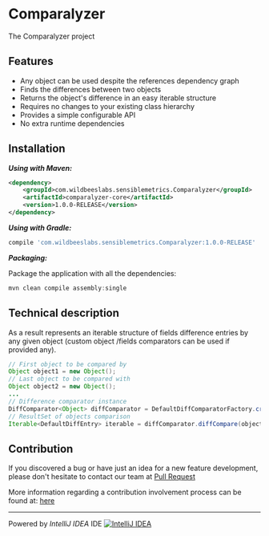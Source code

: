 # Comparalyzer

The Comparalyzer project

## Features

* Any object can be used despite the references dependency graph
* Finds the differences between two objects
* Returns the object's difference in an easy iterable structure
* Requires no changes to your existing class hierarchy
* Provides a simple configurable API
* No extra runtime dependencies

## Installation

***Using with Maven:***

```xml
<dependency>
    <groupId>com.wildbeeslabs.sensiblemetrics.Comparalyzer</groupId>
    <artifactId>comparalyzer-core</artifactId>
    <version>1.0.0-RELEASE</version>
</dependency>
```

***Using with Gradle:***

```groovy
compile 'com.wildbeeslabs.sensiblemetrics.Comparalyzer:1.0.0-RELEASE'
```

***Packaging:***

Package the application with all the dependencies:
```java
mvn clean compile assembly:single
```

## Technical description

As a result represents an iterable structure of fields difference entries by any given object (custom object /fields comparators can be used if provided any).

```java
// First object to be compared by
Object object1 = new Object();
// Last object to be compared with
Object object2 = new Object();
...
// Difference comparator instance
DiffComparator<Object> diffComparator = DefaultDiffComparatorFactory.create(Object.class);
// ResultSet of objects comparison
Iterable<DefaultDiffEntry> iterable = diffComparator.diffCompare(object1, object2);
```

## Contribution

If you discovered a bug or have just an idea for a new feature development, please don't hesitate to contact our team at
[Pull Request](https://help.github.com/articles/using-pull-requests)

More information regarding a contribution involvement process can be found at:
[here](https://github.com/SQiShER/java-object-diff/blob/master/CONTRIBUTING.md)

---
Powered by *IntelliJ IDEA* IDE
[![IntelliJ IDEA](https://www.jetbrains.com/idea/docs/logo_intellij_idea.png)](https://www.jetbrains.com/idea/)
